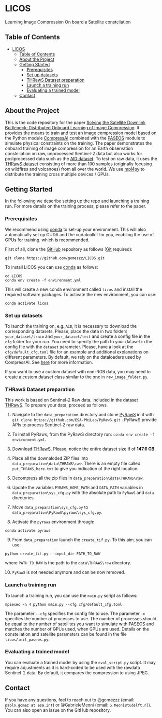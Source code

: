 # LICOS
Learning Image Compression On board a Satellite constellation

<!-- TABLE OF CONTENTS -->
## Table of Contents

- [LICOS](#licos)
  - [Table of Contents](#table-of-contents)
  - [About the Project](#about-the-project)
  - [Getting Started](#getting-started)
    - [Prerequisites](#prerequisites)
    - [Set up datasets](#set-up-datasets)
    - [THRawS Dataset preparation](#thraws-dataset-preparation)
    - [Launch a training run](#launch-a-training-run)
    - [Evaluating a trained model](#evaluating-a-trained-model)
  - [Contact](#contact)

## About the Project

This is the code repository for the paper [Solving the Satellite Downlink Bottleneck: Distributed Onboard Learning of Image Compression](TODO). It provides the means to train and test an image compression model based on the Python module [CompressAI](https://interdigitalinc.github.io/CompressAI/) combined with the [PASEOS](https://www.github.com/aidotse/PASEOS) module to simulate physical constraints on the training. The paper demonstrates the onboard training of image compression for an Earth observation constellation on raw, unprocessed Sentinel-2 data but also works for postprocessed data such as the [AID dataset](https://captain-whu.github.io/AID/). To test on raw data, it uses the [THRawS dataset](https://zenodo.org/record/7908728) consisting of more than 100 samples (originally focusing on wildfires and volcanoes) from all over the world. We use [mpi4py](https://mpi4py.readthedocs.io/en/stable/) to distribute the training cross multiple devices / GPUs.

## Getting Started

In the following we describe setting up the repo and launching a training run. For more details on the training process, please refer to the paper.

### Prerequisites

We recommend using [conda](https://docs.conda.io/en/latest/) to set-up your environment. This will also automatically set up CUDA and the cudatoolkit for you, enabling the use of GPUs for training, which is recommended.

First of all, clone the [GitHub](https://github.com/gomezzz/LICOS.git) repository as follows ([Git](https://git-scm.com/) required):

```
git clone https://github.com/gomezzz/LICOS.git
```

To install LICOS you can use [conda](https://docs.conda.io/en/latest/) as follows:

```
cd LICOS
conda env create -f environment.yml
```

This will create a new conda environment called `licos` and install the required software packages.
To activate the new environment, you can use:

```
conda activate licos
```

### Set up datasets

To launch the training on, e.g.,`AID`, it is necessary to download the corresponding datasets. Please, place the data in two folders `your_dataset/train` and `your_dataset/test` and create a config file in the `cfg` folder for your run. You need to specify the path to your dataset in the config file with the `dataset` parameter. Please, have a look at the `cfg/default_cfg.toml` file for an example and additional explanations on different parameters. By default, we rely on the dataloaders used by CompressAI. See [here](https://interdigitalinc.github.io/CompressAI/datasets.html) for more information.

If you want to use a custom dataset with non-RGB data, you may need to create a custom dataset class similar to the one in `raw_image_folder.py`.


### THRawS Dataset preparation
This work is based on Sentinel-2 Raw data. included in the dataset [THRawS](https://zenodo.org/record/7908728#.ZGxSMHZBy3A).
To prepare your data, proceed as follows. 

1. Navigate to the `data_preparation` directory and clone [PyRawS](https://github.com/ESA-PhiLab/PyRawS) in it with `git clone https://github.com/ESA-PhiLab/PyRawS.git` . PyRawS provide APIs to process Sentinel-2 raw data.
2. To install PyRaws, from the PyRawS directory run:
```conda env create -f environment.yml```.

3. Download [THRawS](https://zenodo.org/record/7908728#.ZGxSMHZBy3A). Please, notice the entire dataset size if of **147.6 GB**.
4. Place all the downaloded ZIP files into `data_preparation\data\THRAWS\raw`. There is an empty file called `put_THRAWS_here.txt` to give you indication of the right location. 
5. Decompress all the zip files in `data_preparation\data\THRAWS\raw`. 
6. Update the variables `PYRAWS_HOME_PATH` and `DATA_PATH` variables in `data_preparation\sys_cfg.py` with the absolute path to `PyRawS` and `data` directories. 
7. Move `data_preparation\sys_cfg.py` to `data_preparation\PyRawS\pyraws\sys_cfg.py`.
8. Activate the `pyraws` environment through:

```conda activate pyraws```

9. From `data_preparation` launch the `create_tif.py`. To this aim, you can use: 

```python create_tif.py --input_dir PATH_TO_RAW```

where `PATH_TO_RAW` is the path to the `data\THRAWS\raw` directory. 

10. `PyRawS` is not needed anymore and can be now removed.

### Launch a training run

To launch a training run, you can use the `main.py` script as follows:

```
mpiexec -n 4 python main.py --cfg cfg/default_cfg.toml
```

The parameter `--cfg` specifies the config file to use. The parameter `-n` specifies the number of processes to use. The number of processes should be equal to the number of satellites you want to simulate with PASEOS and matches the number of GPUs used, when GPUs are used. Details on the constellation and satellite parameters can be found in the file `licos/init_paseos.py`.

### Evaluating a trained model

You can evaluate a trained model by using the `eval_script.py` script. It may require adjustments as it is hard-coded to be used with the rawdata Sentinel-2 data. By default, it compares the compression to using JPEG.

## Contact

If you have any questions, feel to reach out to @gomezzz (email: `pablo.gomez at esa.int`) or @GabrieleMeoni (email: `G.Meoni@tudelft.nl`). You can also open an issue on the GitHub repository.

